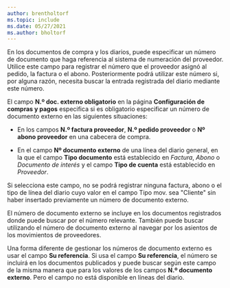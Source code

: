 ```yaml
---
author: brentholtorf
ms.topic: include
ms.date: 05/27/2021
ms.author: bholtorf
---
```


En los documentos de compra y los diarios, puede especificar un número de documento que haga referencia al sistema de numeración del proveedor. Utilice este campo para registrar el número que el proveedor asignó al pedido, la factura o el abono. Posteriormente podrá utilizar este número si, por alguna razón, necesita buscar la entrada registrada del diario mediante este número.

El campo **N.º doc. externo obligatorio** en la página **Configuración de compras y pagos** especifica si es obligatorio especificar un número de documento externo en las siguientes situaciones:

* En los campos **N.º factura proveedor**, **N.º pedido proveedor** o **Nº abono proveedor** en una cabecera de compra.

* En el campo **Nº documento externo** de una línea del diario general, en la que el campo **Tipo documento** está establecido en *Factura*, *Abono* o *Documento de interés* y el campo **Tipo de cuenta** está establecido en *Proveedor*.

Si selecciona este campo, no se podrá registrar ninguna factura, abono o el tipo de línea del diario cuyo valor en el campo Tipo mov. sea "Cliente" sin haber insertado previamente un número de documento externo.

El número de documento externo se incluye en los documentos registrados donde puede buscar por el número relevante. También puede buscar utilizando el número de documento externo al navegar por los asientos de los movimientos de proveedores.

Una forma diferente de gestionar los números de documento externo es usar el campo **Su referencia**. Si usa el campo **Su referencia**, el número se incluirá en los documentos publicados y puede buscar según este campo de la misma manera que para los valores de los campos **N.º documento externo**. Pero el campo no está disponible en líneas del diario.
